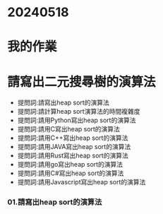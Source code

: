 # 20240518
# 我的作業
# 請寫出二元搜尋樹的演算法
- 提問詞:請寫出heap sort的演算法
- 提問詞:請計算heap sort演算法的時間複雜度
- 提問詞:請用Python寫出heap sort的演算法
- 提問詞:請用C寫出heap sort的演算法
- 提問詞:請用C++寫出heap sort的演算法
- 提問詞:請用JAVA寫出heap sort的演算法
- 提問詞:請用Rust寫出heap sort的演算法
- 提問詞:請用go寫出heap sort的演算法
- 提問詞:請用C#寫出heap sort的演算法
- 提問詞:請用Javascript寫出heap sort的演算法

### 01.請寫出heap sort的演算法




